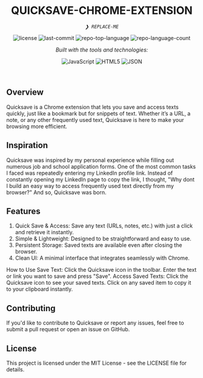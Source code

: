 
<p align="center">
    <h1 align="center">QUICKSAVE-CHROME-EXTENSION</h1>
</p>
<p align="center">
    <em><code>❯ REPLACE-ME</code></em>
</p>
<p align="center">
	<img src="https://img.shields.io/github/license/Ghaby-X/QuickSave-Chrome-Extension?style=flat&logo=opensourceinitiative&logoColor=white&color=0080ff" alt="license">
	<img src="https://img.shields.io/github/last-commit/Ghaby-X/QuickSave-Chrome-Extension?style=flat&logo=git&logoColor=white&color=0080ff" alt="last-commit">
	<img src="https://img.shields.io/github/languages/top/Ghaby-X/QuickSave-Chrome-Extension?style=flat&color=0080ff" alt="repo-top-language">
	<img src="https://img.shields.io/github/languages/count/Ghaby-X/QuickSave-Chrome-Extension?style=flat&color=0080ff" alt="repo-language-count">
</p>
<p align="center">
		<em>Built with the tools and technologies:</em>
</p>
<p align="center">
	<img src="https://img.shields.io/badge/JavaScript-F7DF1E.svg?style=flat&logo=JavaScript&logoColor=black" alt="JavaScript">
	<img src="https://img.shields.io/badge/HTML5-E34F26.svg?style=flat&logo=HTML5&logoColor=white" alt="HTML5">
	<img src="https://img.shields.io/badge/JSON-000000.svg?style=flat&logo=JSON&logoColor=white" alt="JSON">
</p>

<br>

## Overview
Quicksave is a Chrome extension that lets you save and access texts quickly, just like a bookmark but for snippets of text. Whether it’s a URL, a note, or any other frequently used text, Quicksave is here to make your browsing more efficient.

## Inspiration
Quicksave was inspired by my personal experience while filling out numerous job and school application forms. One of the most common tasks I faced was repeatedly entering my LinkedIn profile link. Instead of constantly opening my LinkedIn page to copy the link, I thought, "Why dont I build an easy way to access frequently used text directly from my browser?" And so, Quicksave was born.

## Features
1. Quick Save & Access: Save any text (URLs, notes, etc.) with just a click and retrieve it instantly.
2. Simple & Lightweight: Designed to be straightforward and easy to use.
3. Persistent Storage: Saved texts are available even after closing the browser.
4. Clean UI: A minimal interface that integrates seamlessly with Chrome.

How to Use
Save Text:
Click the Quicksave icon in the toolbar.
Enter the text or link you want to save and press "Save".
Access Saved Texts:
Click the Quicksave icon to see your saved texts.
Click on any saved item to copy it to your clipboard instantly.

## Contributing
If you'd like to contribute to Quicksave or report any issues, feel free to submit a pull request or open an issue on GitHub.

## License
This project is licensed under the MIT License - see the LICENSE file for details.
